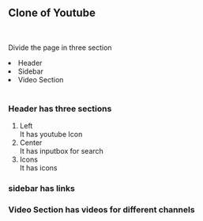 <h2> Clone of Youtube</h2><br>
<p>Divide the page in three section </p><li>Header</li><li>Sidebar</li><li>Video Section</li>
<br><h3>Header has three sections</h3><ol> <li>Left<br>It has youtube Icon</li><li>Center<br>It has inputbox for search</li><li>Icons<br>It has icons</li></ol>
<h3>sidebar has links</h3>
<h3>Video Section has videos for different channels</h3>
